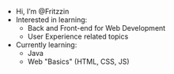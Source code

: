 - Hi, I’m @Fritzzin
- Interested in learning:
  * Back and Front-end for Web Development 
  * User Experience related topics
- Currently learning:
  * Java
  * Web "Basics" (HTML, CSS, JS)

<!---
Fritzzin/Fritzzin is a ✨ special ✨ repository because its `README.md` (this file) appears on your GitHub profile.
You can click the Preview link to take a look at your changes.
--->
